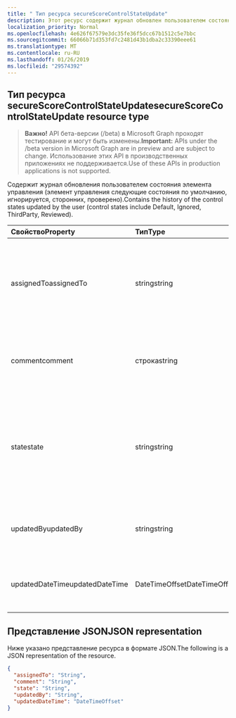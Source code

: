 ```yaml
---
title: " Тип ресурса secureScoreControlStateUpdate"
description: Этот ресурс содержит журнал обновлен пользователем состояния элемента управления (элемент управления следующие состояния по умолчанию, игнорируется, сторонних, проверено).
localization_priority: Normal
ms.openlocfilehash: 4e626f67579e3dc35fe36f5dcc67b1512c5e7bbc
ms.sourcegitcommit: 66066b71d353fd7c2481d43b1dba2c33390eee61
ms.translationtype: MT
ms.contentlocale: ru-RU
ms.lasthandoff: 01/26/2019
ms.locfileid: "29574392"
---
```

 ##  <a name="securescorecontrolstateupdate-resource-type"></a><span data-ttu-id="f021e-103">Тип ресурса secureScoreControlStateUpdate</span><span class="sxs-lookup"><span data-stu-id="f021e-103">secureScoreControlStateUpdate resource type</span></span>

> <span data-ttu-id="f021e-104">**Важно!** API бета-версии (/beta) в Microsoft Graph проходят тестирование и могут быть изменены.</span><span class="sxs-lookup"><span data-stu-id="f021e-104">**Important:** APIs under the /beta version in Microsoft Graph are in preview and are subject to change.</span></span> <span data-ttu-id="f021e-105">Использование этих API в производственных приложениях не поддерживается.</span><span class="sxs-lookup"><span data-stu-id="f021e-105">Use of these APIs in production applications is not supported.</span></span>

<span data-ttu-id="f021e-106">Содержит журнал обновления пользователем состояния элемента управления (элемент управления следующие состояния по умолчанию, игнорируется, сторонних, проверено).</span><span class="sxs-lookup"><span data-stu-id="f021e-106">Contains the history of the control states updated by the user (control states include Default, Ignored, ThirdParty, Reviewed).</span></span>

|<span data-ttu-id="f021e-107">Свойство</span><span class="sxs-lookup"><span data-stu-id="f021e-107">Property</span></span>         | <span data-ttu-id="f021e-108">Тип</span><span class="sxs-lookup"><span data-stu-id="f021e-108">Type</span></span>           |<span data-ttu-id="f021e-109">Описание</span><span class="sxs-lookup"><span data-stu-id="f021e-109">Description</span></span>                                                  |
|:----------------|:---------------|:------------------------------------------------------------|
| <span data-ttu-id="f021e-110">assignedTo</span><span class="sxs-lookup"><span data-stu-id="f021e-110">assignedTo</span></span>      | <span data-ttu-id="f021e-111">string</span><span class="sxs-lookup"><span data-stu-id="f021e-111">string</span></span>         | <span data-ttu-id="f021e-112">Назначение элемента управления для пользователя, который будет выполнять действия</span><span class="sxs-lookup"><span data-stu-id="f021e-112">Assign the control to the user who will take the action</span></span>     |
| <span data-ttu-id="f021e-113">comment</span><span class="sxs-lookup"><span data-stu-id="f021e-113">comment</span></span>         | <span data-ttu-id="f021e-114">строка</span><span class="sxs-lookup"><span data-stu-id="f021e-114">string</span></span>         | <span data-ttu-id="f021e-115">Предоставляет дополнительный комментарий об элементе управления</span><span class="sxs-lookup"><span data-stu-id="f021e-115">Provides optional comment about the control</span></span>                 |
| <span data-ttu-id="f021e-116">state</span><span class="sxs-lookup"><span data-stu-id="f021e-116">state</span></span>           | <span data-ttu-id="f021e-117">string</span><span class="sxs-lookup"><span data-stu-id="f021e-117">string</span></span>         | <span data-ttu-id="f021e-118">Состояние элемента управления можно изменить с помощью команды ИСПРАВЛЕНИЯ (Ex: игнорируется, сторонних и т.д.)</span><span class="sxs-lookup"><span data-stu-id="f021e-118">State of the control can be modified using PATCH command(Ex: ignored, thirdParty etc)</span></span> |
| <span data-ttu-id="f021e-119">updatedBy</span><span class="sxs-lookup"><span data-stu-id="f021e-119">updatedBy</span></span>       | <span data-ttu-id="f021e-120">string</span><span class="sxs-lookup"><span data-stu-id="f021e-120">string</span></span>         |<span data-ttu-id="f021e-121">Идентификатор пользователя, который обновить состояние клиента</span><span class="sxs-lookup"><span data-stu-id="f021e-121">ID of the user who updated tenant state</span></span>                      |
| <span data-ttu-id="f021e-122">updatedDateTime</span><span class="sxs-lookup"><span data-stu-id="f021e-122">updatedDateTime</span></span> | <span data-ttu-id="f021e-123">DateTimeOffset</span><span class="sxs-lookup"><span data-stu-id="f021e-123">DateTimeOffset</span></span> |<span data-ttu-id="f021e-124">Время, в какой элемент управления обновить состояние</span><span class="sxs-lookup"><span data-stu-id="f021e-124">Time at which control state was updated</span></span>                      |
 

## <a name="json-representation"></a><span data-ttu-id="f021e-125">Представление JSON</span><span class="sxs-lookup"><span data-stu-id="f021e-125">JSON representation</span></span>
 <span data-ttu-id="f021e-126">Ниже указано представление ресурса в формате JSON.</span><span class="sxs-lookup"><span data-stu-id="f021e-126">The following is a JSON representation of the resource.</span></span>

 <!-- {
  "blockType": "resource",
  "optionalProperties": [],
  "@odata.type": "microsoft.graph.secureScoreControlStateUpdate"
}-->
```json
{
  "assignedTo": "String",
  "comment": "String",
  "state": "String",
  "updatedBy": "String",
  "updatedDateTime": "DateTimeOffset"
}
```
 <!-- {
  "type": "#page.annotation",
  "description": "secureScoreControlStateUpdate resource",
  "keywords": "",
  "section": "documentation",
  "tocPath": ""
}-->
